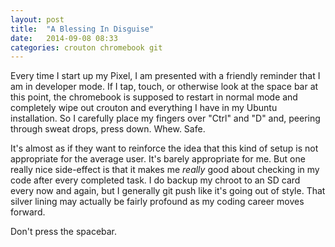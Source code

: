 ```yaml
---
layout: post
title:  "A Blessing In Disguise"
date:   2014-09-08 08:33
categories: crouton chromebook git
---
```


Every time I start up my Pixel, I am presented with a friendly reminder that I am in developer mode. If I tap, touch, or otherwise look at the space bar at this point, the chromebook is supposed to restart in normal mode and completely wipe out crouton and everything I have in my Ubuntu installation. So I carefully place my fingers over "Ctrl" and "D" and, peering through sweat drops, press down. Whew. Safe.

It's almost as if they want to reinforce the idea that this kind of setup is not appropriate for the average user. It's barely appropriate for me. But one really nice side-effect is that it makes me *really* good about checking in my code after every completed task. I do backup my chroot to an SD card every now and again, but I generally git push like it's going out of style. That silver lining may actually be fairly profound as my coding career moves forward. 

Don't press the spacebar. 